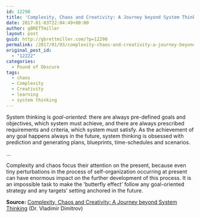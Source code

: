 ```yaml
---
id: 12298
title: 'Complexity, Chaos and Creativity: A Journey beyond System Thinking'
date: 2017-01-03T22:04:49+00:00
author: gBRETTmiller
layout: post
guid: http://gbrettmiller.com/?p=12298
permalink: /2017/01/03/complexity-chaos-and-creativity-a-journey-beyond-system-thinking/
original_post_id:
  - "12222"
categories:
  - Pound of Obscure
tags:
  - chaos
  - Complexity
  - Creativity
  - learning
  - system thinking
---
```

System thinking is _goal-oriented_: there are always pre-defined goals and objectives, which system must achieve, and there are always prescribed requirements and criteria, which system must satisfy. As the achievement of any goal happens always in the future, system thinking is obsessed with prediction and generating plans, blueprints, time-schedules and scenarios.

&#8230;

Complexity and chaos focus their attention on the present, because even tiny perturbations in the process of self-organization occurring at present can have enormous impact on the further development of this process. It is an impossible task to make the &#8216;butterfly effect&#8217; follow any goal-oriented strategy and any targets&#8217; setting anchored in the future.

**Source:** [Complexity, Chaos and Creativity: A Journey beyond System Thinking](http://www.zulenet.com/vladimirdimitrov/pages/complexthink.html) (Dr. Vladimir Dimitrov)